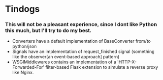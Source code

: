 # Tindogs

### This will not be a pleasant experience, since I dont like Python this much, but I'll try to do my best.

- Converters have a default implementation of BaseConverter from/to python/json
- Signals have an implementation of request_finished signal (something like the observer[an event-based approach] pattern)
- WSGIMiddlewares contains an implementation of a 'HTTP-X-Forwarded-For' filter-based Flask extension to simulate a reverse proxy like Nginx.